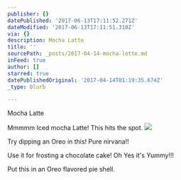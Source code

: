 ```yaml
---
publisher: {}
datePublished: '2017-06-13T17:11:52.271Z'
dateModified: '2017-06-13T17:11:51.310Z'
via: {}
description: Mocha Latte
title: ''
sourcePath: _posts/2017-04-14-mocha-lotte.md
inFeed: true
author: []
starred: true
datePublishedOriginal: '2017-04-14T01:19:35.674Z'
_type: Blurb

---
```

Mocha Latte

Mmmmm Iced mocha Latte! This hits the spot.
![](https://the-grid-user-content.s3-us-west-2.amazonaws.com/d94e6171-1287-496a-a382-2214a3e3c699.jpg)

Try dipping an Oreo in this! Pure nirvana!!

Use it for frosting a chocolate cake! Oh Yes it's Yummy!!!

Put this in an Oreo flavored pie shell.